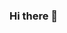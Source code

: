 ### Hi there 👋

<!--
**walterleo/walterleo** is a ✨ _special_ ✨ repository because its `README.md` (this file) appears on your GitHub profile.

Here are some ideas to get you started:

- 🔭 I’m currently working at e-payday
- 🌱 I’m currently learning Micro services
- 👯 I’m looking to collaborate on any open source
- 🤔 I’m looking for help with js
- 💬 Ask me about my goals
- 📫 How to reach me: by email
- 😄 Pronouns: ... He/Him
- ⚡ Fun fact: ... 
-->
